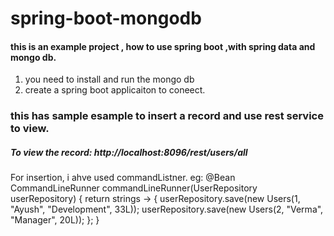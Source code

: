 # spring-boot-mongodb

#### this is an example project , how to use spring boot ,with spring data and mongo db.
1. you need to install and run the mongo db
2. create a spring boot applicaiton to coneect.
### this has sample esample to insert a record and use rest service to view.

##### To view the record: http://localhost:8096/rest/users/all

For insertion, i ahve used commandListner.
eg:
@Bean
    CommandLineRunner commandLineRunner(UserRepository userRepository) {
        return strings -> {
            userRepository.save(new Users(1, "Ayush", "Development", 33L));
            userRepository.save(new Users(2, "Verma", "Manager", 20L));
        };
    }
   
